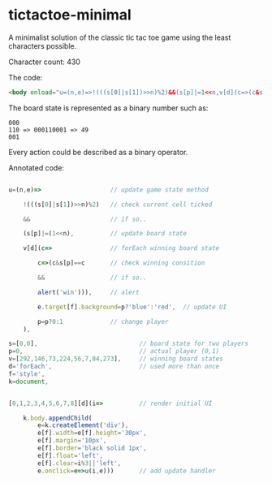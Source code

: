 # tictactoe-minimal
A minimalist solution of the classic tic tac toe game using the least characters possible.

Character count: 430

The code:
```html
<body onload="u=(n,e)=>!(((s[0]|s[1])>>n)%2)&&(s[p]|=1<<n,v[d](c=>(c&s[p]==c&&alert('win'))),e.target[f].background=p?'blue':'red',p=p?0:1),s=[0,0],p=0,v=[292,146,73,224,56,7,84,273],d='forEach',f='style',k=document,[0,1,2,3,4,5,6,7,8][d](i=>k.body.appendChild(e=k.createElement('div'),e[f].width=e[f].height='30px',e[f].margin='10px',e[f].border='black solid 1px',e[f].float='left',e[f].clear=i%3||'left',e.onclick=e=>u(i,e)))"/>
```

The board state is represented as a binary number such as:

```
000
110 => 000110001 => 49
001
```

Every action could be described as a binary operator.

Annotated code:
```javascript

u=(n,e)=>					// update game state method

	!(((s[0]|s[1])>>n)%2)	// check current cell ticked

	&&						// if so..

	(s[p]|=(1<<n),			// update board state

	v[d](c=>				// forEach winning board state

		c=>(c&s[p]==c		// check winning consition

		&&					// if so..

		alert('win'))),		// alert

		e.target[f].background=p?'blue':'red',	// update UI

		p=p?0:1				// change player
	),

s=[0,0],							// board state for two players
p=0,								// actual player (0,1)
v=[292,146,73,224,56,7,84,273],		// winning board states
d='forEach',						// used more than once
f='style',
k=document,


[0,1,2,3,4,5,6,7,8][d](i=>			// render initial UI

	k.body.appendChild(
		e=k.createElement('div'),
		e[f].width=e[f].height='30px',
		e[f].margin='10px',
		e[f].border='black solid 1px',
		e[f].float='left',
		e[f].clear=i%3||'left',
		e.onclick=e=>u(i,e)))		// add update handler

```
